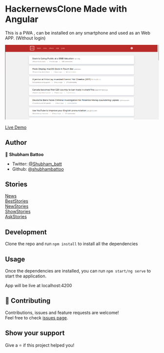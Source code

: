 # HackernewsClone Made with Angular
This is a PWA , can be installed on any smartphone and used as an Web APP. (Without login)

![](hackernews.PNG)

[Live Demo](https://hackernews-clone-9c509.firebaseapp.com)

## Author

👤 **Shubham Battoo**

* Twitter: [@Shubham_batt](https://twitter.com/Shubham_batt)
* Github: [@shubhambattoo](https://github.com/shubhambattoo)

## Stories

[News](https://hackernews-clone-9c509.firebaseapp.com/news/1)<br>
[BestStories](https://hackernews-clone-9c509.firebaseapp.com/beststories/1)<br>
[NewStories](https://hackernews-clone-9c509.firebaseapp.com/newstories/1)<br>
[ShowStories](https://hackernews-clone-9c509.firebaseapp.com/showstories/1)<br>
[AskStories](https://hackernews-clone-9c509.firebaseapp.com/askstories/1)

## Development 

Clone the repo and run `npm install` to install all the dependencies

## Usage
Once the dependencies are installed, you can run `npm start/ng serve` to start the application.

App will be live at localhost:4200

## 🤝 Contributing

Contributions, issues and feature requests are welcome!<br />Feel free to check [issues page](https://github.com/shubhambattoo/notes-in/issues).

## Show your support

Give a ⭐️ if this project helped you!
